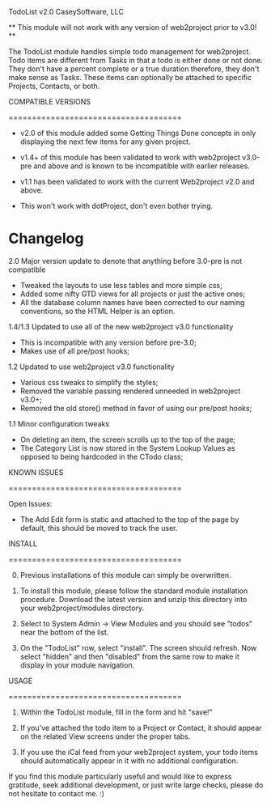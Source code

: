 TodoList v2.0
CaseySoftware, LLC


** This module will not work with any version of web2project prior to v3.0! **

The TodoList module handles simple todo management for web2project. Todo items are different from Tasks in that a todo is either done or not done. They don't have a percent complete or a true duration therefore, they don't make sense as Tasks. These items can optionally be attached to specific Projects, Contacts, or both.

COMPATIBLE VERSIONS

=====================================

* v2.0 of this module added some Getting Things Done concepts in only displaying the next few items for any given project.

* v1.4+ of this module has been validated to work with web2project v3.0-pre and above and is known to be incompatible with earlier releases.

* v1.1 has been validated to work with the current Web2project v2.0 and above.

* This won't work with dotProject, don't even bother trying.

Changelog
=====================================

2.0  Major version update to denote that anything before 3.0-pre is not compatible
-  Tweaked the layouts to use less tables and more simple css;
-  Added some nifty GTD views for all projects or just the active ones;
-  All the database column names have been corrected to our naming conventions, so the HTML Helper is an option.

1.4/1.3 Updated to use all of the new web2project v3.0 functionality
-  This is incompatible with any version before pre-3.0;
-  Makes use of all pre/post hooks;

1.2 Updated to use web2project v3.0 functionality
-  Various css tweaks to simplify the styles;
-  Removed the variable passing rendered unneeded in web2project v3.0+;
-  Removed the old store() method in favor of using our pre/post hooks;

1.1 Minor configuration tweaks
-  On deleting an item, the screen scrolls up to the top of the page;
-  The Category List is now stored in the System Lookup Values as opposed to being hardcoded in the CTodo class;

KNOWN ISSUES

=====================================

Open Issues:

*  The Add Edit form is static and attached to the top of the page by default, this should be moved to track the user.

INSTALL

=====================================

0.  Previous installations of this module can simply be overwritten.

1.  To install this module, please follow the standard module installation procedure.  Download the latest version and unzip this directory into your web2project/modules directory.

2.  Select to System Admin -> View Modules and you should see "todos" near the bottom of the list.

3.  On the "TodoList" row, select "install".  The screen should refresh.  Now select "hidden" and then "disabled" from the same row to make it display in your module navigation.

USAGE

=====================================

1.  Within the TodoList module, fill in the form and hit "save!"

2.  If you've attached the todo item to a Project or Contact, it should appear on the related View screens under the proper tabs.

3.  If you use the iCal feed from your web2project system, your todo items should automatically appear in it with no additional configuration.


If you find this module particularly useful and would like to express gratitude, seek additional development, or just write large checks, please do not hesitate to contact me. :)
